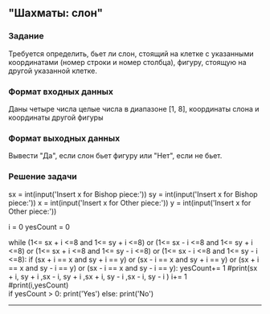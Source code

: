 ## "Шахматы: слон"

### Задание

Требуется определить, бьет ли слон, стоящий на клетке с указанными координатами (номер строки и номер столбца), фигуру, стоящую на другой указанной клетке.

### Формат входных данных

Даны четыре числа целые числа в диапазоне [1, 8], координаты слона и координаты другой фигуры

### Формат выходных данных

Вывести "Да", если слон бьет фигуру или "Нет", если не бьет.

### Решение задачи

sx = int(input('Insert x for Bishop piece:'))
sy = int(input('Insert x for Bishop piece:'))
x = int(input('Insert x for Other piece:'))
y = int(input('Insert x for Other piece:'))

i = 0
yesCount = 0

while (1<= sx + i <=8 and 1<= sy + i <=8) or (1<= sx - i <=8 and 1<= sy + i <=8) or (1<= sx + i <=8 and 1<= sy - i <=8) or (1<= sx - i <=8 and 1<= sy - i <=8):
    if (sx + i == x and sy + i == y) or (sx - i == x and sy + i == y) or (sx + i == x and sy - i == y) or (sx - i == x and sy - i == y):
        yesCount+= 1
    #print(sx + i, sy + i ,sx - i, sy + i ,sx + i, sy - i ,sx - i, sy - i )
    i+= 1   
#print(i,yesCount)    
if yesCount > 0:
    print('Yes')
else:
    print('No')    

---
